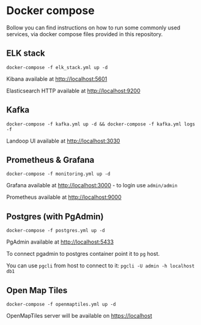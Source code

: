 # Docker compose

Bollow you can find instructions on how to run some commonly used services, via docker compose files provided in this repository.

## ELK stack 

```docker-compose -f elk_stack.yml up -d```

Kibana available at [http://localhost:5601](http://localhost:5601)

Elasticsearch HTTP available at [http://localhost:9200](http://localhost:9200)

## Kafka

```docker-compose -f kafka.yml up -d && docker-compose -f kafka.yml logs -f```

Landoop UI available at [http://localhost:3030](http://localhost:3030)

## Prometheus & Grafana

```docker-compose -f monitoring.yml up -d```

Grafana available at [http://localhost:3000](http://localhost:3000) - to login use `admin/admin`

Prometheus available at [http://localhost:9000](http://localhost:9000)

## Postgres (with PgAdmin)

```docker-compose -f postgres.yml up -d```

PgAdmin available at [http://localhost:5433](http://localhost:5433)

To connect pgadmin to postgres container point it to `pg` host.

You can use `pgcli` from host to connect to it:
```pgcli -U admin -h localhost db1```

## Open Map Tiles

```docker-compose -f openmaptiles.yml up -d```

OpenMapTiles server will be available on [https://localhost](https://localhost)
